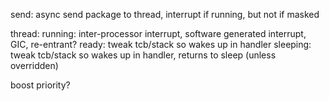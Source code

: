 

send: async send package to thread, interrupt if running, but not if masked

thread:
running:  inter-processor interrupt, software generated interrupt, GIC, re-entrant?
ready:    tweak tcb/stack so wakes up in handler 
sleeping: tweak tcb/stack so wakes up in handler, returns to sleep (unless overridden)

boost priority?
